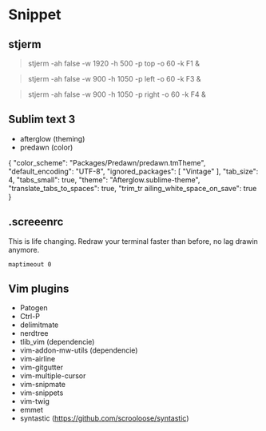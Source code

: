 # Snippet

## stjerm

> stjerm -ah false -w 1920 -h 500 -p top -o 60 -k F1 &

> stjerm -ah false -w 900 -h 1050 -p left -o 60 -k F3 &

> stjerm -ah false -w 900 -h 1050 -p right -o 60 -k F4 &

## Sublim text 3

 * afterglow (theming)
 * predawn (color)

{
    "color_scheme": "Packages/Predawn/predawn.tmTheme",
    "default_encoding": "UTF-8",
    "ignored_packages":
    [
    "Vintage"
    ],
    "tab_size": 4,
    "tabs_small": true,
    "theme": "Afterglow.sublime-theme",
    "translate_tabs_to_spaces": true,
    "trim_tr
    ailing_white_space_on_save": true
}

##  .screeenrc

This is life changing. Redraw your terminal faster than before, no lag drawin anymore.

```
maptimeout 0
```

## Vim plugins 

* Patogen
* Ctrl-P
* delimitmate
* nerdtree
* tlib_vim (dependencie)
* vim-addon-mw-utils (dependencie)
* vim-airline
* vim-gitgutter
* vim-multiple-cursor
* vim-snipmate
* vim-snippets
* vim-twig
* emmet
* syntastic (https://github.com/scrooloose/syntastic)
